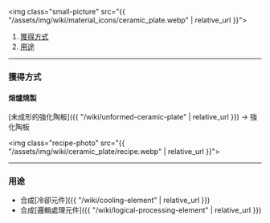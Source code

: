 <img class="small-picture" src="{{ "/assets/img/wiki/material_icons/ceramic_plate.webp" | relative_url }}">

<div class="article-content">
<ol>
    <li><a href="#獲得方式">獲得方式</a></li>
    <li><a href="#用途">用途</a></li>
</ol>
</div>

---

<a name="獲得方式"></a>

### 獲得方式

#### 熔爐燒製

[未成形的強化陶板]({{ "/wiki/unformed-ceramic-plate" | relative_url }}) -> 強化陶板

<img class="recipe-photo" src="{{ "/assets/img/wiki/ceramic_plate/recipe.webp" | relative_url }}">

---

<a name="用途"></a>

### 用途

- 合成[冷卻元件]({{ "/wiki/cooling-element" | relative_url }})  
- 合成[邏輯處理元件]({{ "/wiki/logical-processing-element" | relative_url }})